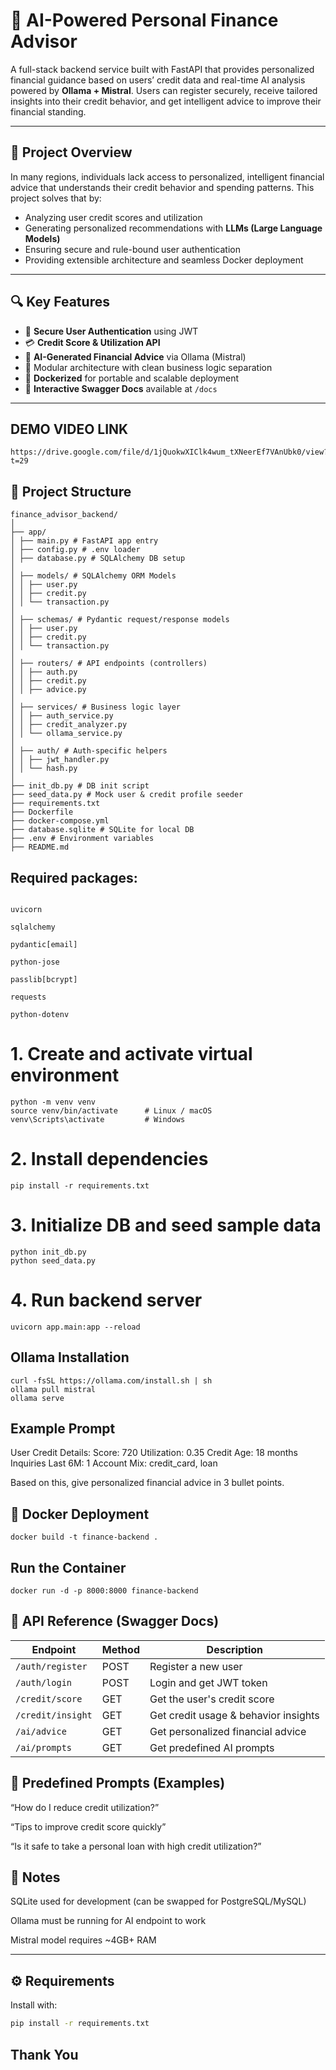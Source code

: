 # 💸 AI-Powered Personal Finance Advisor

A full-stack backend service built with FastAPI that provides personalized financial guidance based on users’ credit data and real-time AI analysis powered by **Ollama + Mistral**. Users can register securely, receive tailored insights into their credit behavior, and get intelligent advice to improve their financial standing.

---

## 📖 Project Overview

In many regions, individuals lack access to personalized, intelligent financial advice that understands their credit behavior and spending patterns. This project solves that by:

- Analyzing user credit scores and utilization
- Generating personalized recommendations with **LLMs (Large Language Models)**
- Ensuring secure and rule-bound user authentication
- Providing extensible architecture and seamless Docker deployment

---
## 🔍 Key Features

- 🔐 **Secure User Authentication** using JWT
- 💳 **Credit Score & Utilization API**
- 🧠 **AI-Generated Financial Advice** via Ollama (Mistral)
- 🧰 Modular architecture with clean business logic separation
- 🐳 **Dockerized** for portable and scalable deployment
- 📄 **Interactive Swagger Docs** available at `/docs`

---
## DEMO VIDEO LINK
```
https://drive.google.com/file/d/1jQuokwXIClk4wum_tXNeerEf7VAnUbk0/view?t=29
```

## 📁 Project Structure

```
finance_advisor_backend/
│
├── app/
│ ├── main.py # FastAPI app entry
│ ├── config.py # .env loader
│ ├── database.py # SQLAlchemy DB setup
│
│ ├── models/ # SQLAlchemy ORM Models
│ │ ├── user.py
│ │ ├── credit.py
│ │ └── transaction.py
│
│ ├── schemas/ # Pydantic request/response models
│ │ ├── user.py
│ │ ├── credit.py
│ │ └── transaction.py
│
│ ├── routers/ # API endpoints (controllers)
│ │ ├── auth.py
│ │ ├── credit.py
│ │ ├── advice.py
│
│ ├── services/ # Business logic layer
│ │ ├── auth_service.py
│ │ ├── credit_analyzer.py
│ │ └── ollama_service.py
│
│ ├── auth/ # Auth-specific helpers
│ │ ├── jwt_handler.py
│ │ └── hash.py
│
├── init_db.py # DB init script
├── seed_data.py # Mock user & credit profile seeder
├── requirements.txt
├── Dockerfile
├── docker-compose.yml
├── database.sqlite # SQLite for local DB
├── .env # Environment variables
├── README.md
```
## Required packages:

```fastapi

uvicorn

sqlalchemy

pydantic[email]

python-jose

passlib[bcrypt]

requests

python-dotenv
```


# 1. Create and activate virtual environment
```
python -m venv venv
source venv/bin/activate      # Linux / macOS
venv\Scripts\activate         # Windows
```

# 2. Install dependencies
```
pip install -r requirements.txt
```

# 3. Initialize DB and seed sample data
```
python init_db.py
python seed_data.py
```
# 4. Run backend server
```
uvicorn app.main:app --reload
```
## Ollama Installation
```
curl -fsSL https://ollama.com/install.sh | sh
ollama pull mistral
ollama serve
```
## Example Prompt
User Credit Details:
Score: 720
Utilization: 0.35
Credit Age: 18 months
Inquiries Last 6M: 1
Account Mix: credit_card, loan

Based on this, give personalized financial advice in 3 bullet points.

## 🐳 Docker Deployment
```
docker build -t finance-backend .
```
## Run the Container
```
docker run -d -p 8000:8000 finance-backend
```
## 🧪 API Reference (Swagger Docs)
| Endpoint          | Method | Description                          |
| ----------------- | ------ | ------------------------------------ |
| `/auth/register`  | POST   | Register a new user                  |
| `/auth/login`     | POST   | Login and get JWT token              |
| `/credit/score`   | GET    | Get the user's credit score          |
| `/credit/insight` | GET    | Get credit usage & behavior insights |
| `/ai/advice`      | GET    | Get personalized financial advice    |
| `/ai/prompts`     | GET    | Get predefined AI prompts            |

## 🧠 Predefined Prompts (Examples)
“How do I reduce credit utilization?”

“Tips to improve credit score quickly”

“Is it safe to take a personal loan with high credit utilization?”

## 📌 Notes
SQLite used for development (can be swapped for PostgreSQL/MySQL)

Ollama must be running for AI endpoint to work

Mistral model requires ~4GB+ RAM

---

## ⚙️ Requirements

Install with:

```bash
pip install -r requirements.txt
```


## Thank You

